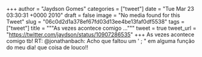 
+++
author = "Jaydson Gomes"
categories = ["tweet"]
date = "Tue Mar 23 03:30:31 +0000 2010"
draft = false
image = "No media found for this Tweet"
slug = "06c0d2d1a378ef67fd03d13ee4be13faf0df5538"
tags = ["tweet"]
title = """As vezes acontece comigo ..."""
tweet = true
tweet_url = "https://twitter.com/jaydson/status/10907286535"
+++
As vezes acontece comigo tb! RT: @jonathanbach: Acho que faltou um ' ; " em alguma função do meu dia! que coisa de louco!!
